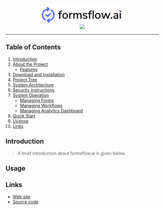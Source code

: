 <p align="center"><img src=".images/logo.png"/><br/><img src="https://img.shields.io/badge/release-v4.0.0-blue"/></p> 
<hr/>  

## Table of Contents
1. [Introduction](#introduction)
2. [About the Project](#about-the-project)
    * [Features](#features)
3. [Download and Installation](#download-and-installation)
4. [Project Tree](#project-tree)
5. [System Architecture](#system-architecture)
6. [Security Instructions](#security-instructions)
7. [System Operation](#system-operation)
    * [Managing Forms](#managing-forms)
    * [Managing Workflows](#managing-workflows)
    * [Managing Analytics Dashboard](#managing-analytics-dashboard)
8. [Quick Start](#quick-start)
9. [License](#license)
10. [Links](#links)

## Introduction
> A brief introduction about formsflow.ai is given below.

## Usage

## Links

* [Web site](https://formsflow.ai/)
* [Source code](https://github.com/AOT-Technologies/forms-flow-ai)


